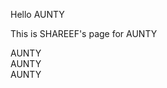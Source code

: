 Hello AUNTY               
                           
                          
                                
This is SHAREEF's page for AUNTY
                         
                    
               
               
               
               
               
               
               
               
               
               
               
               
               
               
               
               
               
               
               
               
               
               
               
               
               
               
               
               
               
               
               
               
               
               
               
               
               
               
               
               
               
               
               
               
               
               
               
               
               
               
               
               
               
               
               
               
               
               
               
               
               
               
               
               
               
               
               
               
               
               
               
               
               
               
               
               
               
               
               
               
               
               
               
               
               
               
               
               
               
               
               
               
               
               
               
               
               
               
               
               
               
               
               
               
               
               
               
               
               
               
               
               
               
               
               
               
               
               
               
               
               
               
               
               
               
               
               
               
               
               
               
               
               
               
               
               
               
               
               
               
               
               
               
               
               
               
               
               
               
               
               
               
               
               
               
               
               
               
               
               
               
               
               
               
               
               
               
               
               
               
               
               
               
               
               
               
               
               
               
               
               
               
               
               
               
               
               
               
               
               
               
               
               
               
               
               
               
               
               
              
AUNTY                      
AUNTY                    
AUNTY               

                             
